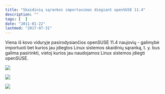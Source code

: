 ```yaml
---
title: "Skaidinių sąrankos importavimas diegiant openSUSE 11.4"
description: ""
tags: [  ]
date: "2011-01-22"
lastmod: "2017-07-31"
---
```

Viena iš kovo viduryje pasirodysiančios openSUSE 11.4 naujovių - galimybė importuoti bet kurios jau įdiegtos Linux sistemos skaidinių sąranką, t. y. bus galima pasirinkti, vietoj kurios jau naudojamos Linux sistemos įdiegti openSUSE.

[![](/images/stories/opensuse114-skaidymo-naujiena-diegiant-1.png)](/images/stories/opensuse114-skaidymo-naujiena-diegiant-1.png)

[![](/images/stories/opensuse114-skaidymo-naujiena-diegiant-2.png)](/images/stories/opensuse114-skaidymo-naujiena-diegiant-2.png)

[![](/images/stories/opensuse114-skaidymo-naujiena-diegiant-3.png)](/images/stories/opensuse114-skaidymo-naujiena-diegiant-3.png)
